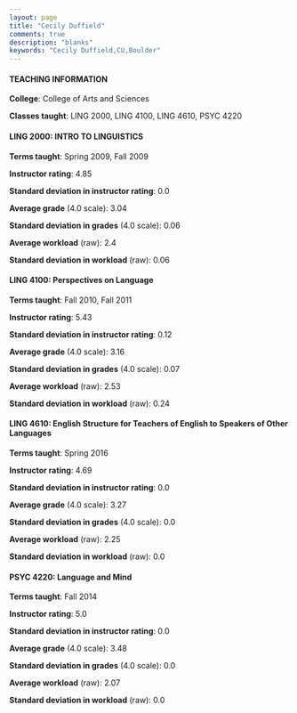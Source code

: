 ```yaml
---
layout: page
title: "Cecily Duffield" 
comments: true
description: "blanks"
keywords: "Cecily Duffield,CU,Boulder"
---
```

<head>
<script src="https://ajax.googleapis.com/ajax/libs/jquery/2.1.3/jquery.min.js"></script>
<script src="https://dl.dropboxusercontent.com/s/pc42nxpaw1ea4o9/highcharts.js?dl=0"></script>
<!-- <script src="../assets/js/highcharts.js"></script> -->
<style type="text/css">@font-face {
	font-family: "Bebas Neue";
	src: url(https://www.filehosting.org/file/details/544349/BebasNeue Regular.otf) format("opentype");
	}
	h1.Bebas { 
		font-family: "Bebas Neue", Verdana, Tahoma;
	}
</style>
</head>
	   
#### TEACHING INFORMATION

**College**: College of Arts and Sciences

**Classes taught**: LING 2000, LING 4100, LING 4610, PSYC 4220

#### LING 2000: INTRO TO LINGUISTICS

**Terms taught**: Spring 2009, Fall 2009

**Instructor rating**: 4.85

**Standard deviation in instructor rating**: 0.0

**Average grade** (4.0 scale): 3.04

**Standard deviation in grades** (4.0 scale): 0.06

**Average workload** (raw): 2.4

**Standard deviation in workload** (raw): 0.06

#### LING 4100: Perspectives on Language

**Terms taught**: Fall 2010, Fall 2011

**Instructor rating**: 5.43

**Standard deviation in instructor rating**: 0.12

**Average grade** (4.0 scale): 3.16

**Standard deviation in grades** (4.0 scale): 0.07

**Average workload** (raw): 2.53

**Standard deviation in workload** (raw): 0.24

#### LING 4610: English Structure for Teachers of English to Speakers of Other Languages

**Terms taught**: Spring 2016

**Instructor rating**: 4.69

**Standard deviation in instructor rating**: 0.0

**Average grade** (4.0 scale): 3.27

**Standard deviation in grades** (4.0 scale): 0.0

**Average workload** (raw): 2.25

**Standard deviation in workload** (raw): 0.0

#### PSYC 4220: Language and Mind

**Terms taught**: Fall 2014

**Instructor rating**: 5.0

**Standard deviation in instructor rating**: 0.0

**Average grade** (4.0 scale): 3.48

**Standard deviation in grades** (4.0 scale): 0.0

**Average workload** (raw): 2.07

**Standard deviation in workload** (raw): 0.0

